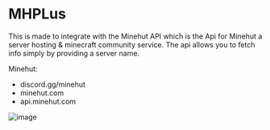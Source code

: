 # MHPLus

This is made to integrate with the Minehut API which is the Api for Minehut a server hosting & minecraft community service. The api allows you to fetch info simply by providing a server name.

Minehut:
  - discord.gg/minehut
  - minehut.com
  - api.minehut.com

![image](https://github.com/Mia-s-Services/MinehutPlus/assets/166341506/931a2402-6446-4a3c-b9a3-26a069038a10)

